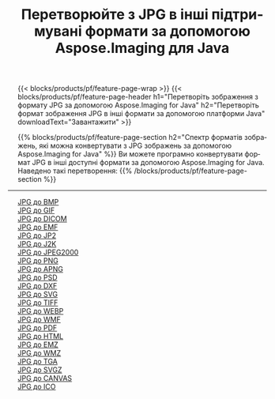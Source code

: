 ﻿---
title: Перетворюйте з JPG в інші підтримувані формати за допомогою Aspose.Imaging для Java 
weight: 3920
url: /uk/java/conversion/from/jpg 
lang: uk
langdirlevel: 2
locales: zh-hans,ja,it,ru,de,es,fr,nl,id,lt,pl,pt,vi,tr,ko,zh-hant,ar,hi,th,sv,cs,uk,he
description: Aspose.Imaging може легко конвертувати з JPG в інші формати за допомогою платформи Java
---

{{< blocks/products/pf/feature-page-wrap >}}
{{< blocks/products/pf/feature-page-header h1="Перетворіть зображення з формату JPG за допомогою Aspose.Imaging for Java" h2="Перетворіть формат зображення JPG в інші формати за допомогою платформи Java" downloadText="Завантажити" >}}


{{% blocks/products/pf/feature-page-section  h2="Спектр форматів зображень, які можна конвертувати з JPG зображень за допомогою Aspose.Imaging for Java" %}}
Ви можете програмно конвертувати формат JPG в інші доступні формати за допомогою
Aspose.Imaging for Java.
<br/>
Наведено такі перетворення:
{{% /blocks/products/pf/feature-page-section %}}
<div class="container-fluid productfamilypage bg-gray">
    <div class="convertypes bg-gray agp-content section">
        <div class="container">
		<hr style="margin-left:-20px;"/>
		<div class="row other-converters">
		    <div class='col-md-2 other-converter remove-lp remove-rp'><a href="/imaging/uk/java/conversion/jpg-to-bmp" >JPG до BMP</a></div><div class='col-md-2 other-converter remove-lp remove-rp'><a href="/imaging/uk/java/conversion/jpg-to-gif" >JPG до GIF</a></div><div class='col-md-2 other-converter remove-lp remove-rp'><a href="/imaging/uk/java/conversion/jpg-to-dicom" >JPG до DICOM</a></div><div class='col-md-2 other-converter remove-lp remove-rp'><a href="/imaging/uk/java/conversion/jpg-to-emf" >JPG до EMF</a></div><div class='col-md-2 other-converter remove-lp remove-rp'><a href="/imaging/uk/java/conversion/jpg-to-jp2" >JPG до JP2</a></div><div class='col-md-2 other-converter remove-lp remove-rp'><a href="/imaging/uk/java/conversion/jpg-to-j2k" >JPG до J2K</a></div><div class='col-md-2 other-converter remove-lp remove-rp'><a href="/imaging/uk/java/conversion/jpg-to-jpeg2000" >JPG до JPEG2000</a></div><div class='col-md-2 other-converter remove-lp remove-rp'><a href="/imaging/uk/java/conversion/jpg-to-png" >JPG до PNG</a></div><div class='col-md-2 other-converter remove-lp remove-rp'><a href="/imaging/uk/java/conversion/jpg-to-apng" >JPG до APNG</a></div><div class='col-md-2 other-converter remove-lp remove-rp'><a href="/imaging/uk/java/conversion/jpg-to-psd" >JPG до PSD</a></div><div class='col-md-2 other-converter remove-lp remove-rp'><a href="/imaging/uk/java/conversion/jpg-to-dxf" >JPG до DXF</a></div><div class='col-md-2 other-converter remove-lp remove-rp'><a href="/imaging/uk/java/conversion/jpg-to-svg" >JPG до SVG</a></div><div class='col-md-2 other-converter remove-lp remove-rp'><a href="/imaging/uk/java/conversion/jpg-to-tiff" >JPG до TIFF</a></div><div class='col-md-2 other-converter remove-lp remove-rp'><a href="/imaging/uk/java/conversion/jpg-to-webp" >JPG до WEBP</a></div><div class='col-md-2 other-converter remove-lp remove-rp'><a href="/imaging/uk/java/conversion/jpg-to-wmf" >JPG до WMF</a></div><div class='col-md-2 other-converter remove-lp remove-rp'><a href="/imaging/uk/java/conversion/jpg-to-pdf" >JPG до PDF</a></div><div class='col-md-2 other-converter remove-lp remove-rp'><a href="/imaging/uk/java/conversion/jpg-to-html" >JPG до HTML</a></div><div class='col-md-2 other-converter remove-lp remove-rp'><a href="/imaging/uk/java/conversion/jpg-to-emz" >JPG до EMZ</a></div><div class='col-md-2 other-converter remove-lp remove-rp'><a href="/imaging/uk/java/conversion/jpg-to-wmz" >JPG до WMZ</a></div><div class='col-md-2 other-converter remove-lp remove-rp'><a href="/imaging/uk/java/conversion/jpg-to-tga" >JPG до TGA</a></div><div class='col-md-2 other-converter remove-lp remove-rp'><a href="/imaging/uk/java/conversion/jpg-to-svgz" >JPG до SVGZ</a></div><div class='col-md-2 other-converter remove-lp remove-rp'><a href="/imaging/uk/java/conversion/jpg-to-canvas" >JPG до CANVAS</a></div><div class='col-md-2 other-converter remove-lp remove-rp'><a href="/imaging/uk/java/conversion/jpg-to-ico" >JPG до ICO</a></div>
                </div>
        </div>
    </div>
</div>
<br/>

